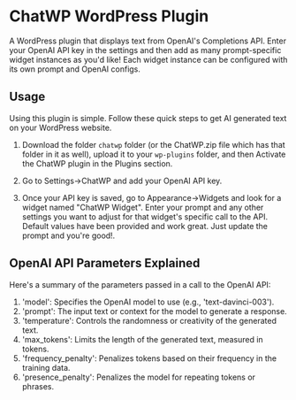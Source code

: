 # ChatWP WordPress Plugin #

A WordPress plugin that displays text from OpenAI's Completions API. Enter your OpenAI API key in the settings and then add as many prompt-specific widget instances as you'd like! Each widget instance can be configured with its own prompt and OpenAI configs.

## Usage ##

Using this plugin is simple. Follow these quick steps to get AI generated text on your WordPress website.

1. Download the folder `chatwp` folder (or the ChatWP.zip file which has that folder in it as well), upload it to your `wp-plugins` folder, and then Activate the ChatWP plugin in the Plugins section.

2. Go to Settings->ChatWP and add your OpenAI API key.

3. Once your API key is saved, go to Appearance->Widgets and look for a widget named "ChatWP Widget". Enter your prompt and any other settings you want to adjust for that widget's specific call to the API. Default values have been provided and work great. Just update the prompt and you're good!.


## OpenAI API Parameters Explained ##

Here's a summary of the parameters passed in a call to the OpenAI API:

1. 'model': Specifies the OpenAI model to use (e.g., 'text-davinci-003').
2. 'prompt': The input text or context for the model to generate a response.
3. 'temperature': Controls the randomness or creativity of the generated text.
4. 'max_tokens': Limits the length of the generated text, measured in tokens.
5. 'frequency_penalty': Penalizes tokens based on their frequency in the training data.
6. 'presence_penalty': Penalizes the model for repeating tokens or phrases.
